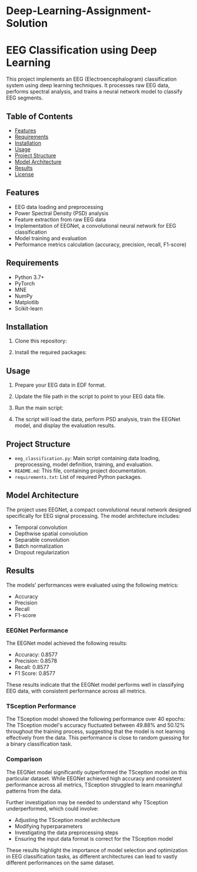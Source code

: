# Deep-Learning-Assignment-Solution
# EEG Classification using Deep Learning

This project implements an EEG (Electroencephalogram) classification system using deep learning techniques. It processes raw EEG data, performs spectral analysis, and trains a neural network model to classify EEG segments.

## Table of Contents

- [Features](#features)
- [Requirements](#requirements)
- [Installation](#installation)
- [Usage](#usage)
- [Project Structure](#project-structure)
- [Model Architecture](#model-architecture)
- [Results](#results)
- [License](#license)

## Features

- EEG data loading and preprocessing
- Power Spectral Density (PSD) analysis
- Feature extraction from raw EEG data
- Implementation of EEGNet, a convolutional neural network for EEG classification
- Model training and evaluation
- Performance metrics calculation (accuracy, precision, recall, F1-score)

## Requirements

- Python 3.7+
- PyTorch
- MNE
- NumPy
- Matplotlib
- Scikit-learn

## Installation

1. Clone this repository:

2. Install the required packages:
## Usage

1. Prepare your EEG data in EDF format.
2. Update the file path in the script to point to your EEG data file.
3. Run the main script:

4. The script will load the data, perform PSD analysis, train the EEGNet model, and display the evaluation results.

## Project Structure

- `eeg_classification.py`: Main script containing data loading, preprocessing, model definition, training, and evaluation.
- `README.md`: This file, containing project documentation.
- `requirements.txt`: List of required Python packages.

## Model Architecture

The project uses EEGNet, a compact convolutional neural network designed specifically for EEG signal processing. The model architecture includes:

- Temporal convolution
- Depthwise spatial convolution
- Separable convolution
- Batch normalization
- Dropout regularization

## Results

The models' performances were evaluated using the following metrics:
- Accuracy
- Precision
- Recall
- F1-score

### EEGNet Performance

The EEGNet model achieved the following results:

- Accuracy: 0.8577
- Precision: 0.8578
- Recall: 0.8577
- F1 Score: 0.8577

These results indicate that the EEGNet model performs well in classifying EEG data, with consistent performance across all metrics.

### TSception Performance

The TSception model showed the following performance over 40 epochs:
The TSception model's accuracy fluctuated between 49.88% and 50.12% throughout the training process, suggesting that the model is not learning effectively from the data. This performance is close to random guessing for a binary classification task.

### Comparison

The EEGNet model significantly outperformed the TSception model on this particular dataset. While EEGNet achieved high accuracy and consistent performance across all metrics, TSception struggled to learn meaningful patterns from the data.

Further investigation may be needed to understand why TSception underperformed, which could involve:
- Adjusting the TSception model architecture
- Modifying hyperparameters
- Investigating the data preprocessing steps
- Ensuring the input data format is correct for the TSception model

These results highlight the importance of model selection and optimization in EEG classification tasks, as different architectures can lead to vastly different performances on the same dataset.
